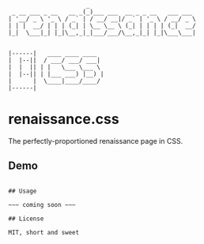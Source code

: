 ```
                      _
 _ __ ___ _ __   __ _(_)___ ___  __ _ _ __   ___ ___
| '__/ _ \ '_ \ / _` | / __/ __|/ _` | '_ \ / __/ _ \
| | |  __/ | | | (_| | \__ \__ \ (_| | | | | (_|  __/
|_|  \___|_| |_|\__,_|_|___/___/\__,_|_| |_|\___\___|


|------|   ____ ____ ____
|  |--||  / ___/ ___/ ___|
|  |  || | |   \___ \___ \
|  |--|| | |___ ___) |__) |
|      |  \____|____/____/
|------|

```

# renaissance.css

The perfectly-proportioned renaissance page in CSS.

## Demo

~~~ coming soon ~~~

## Usage

~~~ coming soon ~~~

## License

MIT, short and sweet
